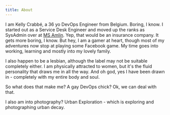 ```yaml
---
title: About
---
```

I am Kelly Crabbé, a 36 yo DevOps Engineer from Belgium. Boring, I know. I started out as a Service Desk Engineer and moved up the ranks as SysAdmin over at [MS Amlin](http://www.msamlin.com). Yep, that would be an insurance company. It gets more boring, I know. 
But hey, I am a gamer at heart, though most of my adventures now stop at playing some Facebook game. My time goes into working, learning and mostly into my lovely family. 

I also happen to be a lesbian, although the label may not be suitable completely either. I am physically attracted to women, but it's the fluid personality that draws me in all the way. And oh god, yes I have been drawn in - completely with my entire body and soul. 

So what does that make me? A gay DevOps chick? Ok, we can deal with that. 

I also am into photography? Urban Exploration - which is exploring and photographing urban decay. 
